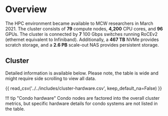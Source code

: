 # Overview

The HPC environment became available to MCW researchers in March 2021. The cluster consists of **79** compute nodes, **4,200** CPU cores, and **96** GPUs. The cluster is connected by **7** 100 Gbps switches running RoCEv2 (ethernet equivalent to Infiniband). Additionally, a **467 TB** NVMe provides scratch storage, and a **2.6 PB** scale-out NAS provides persistent storage.

## Cluster

Detailed information is available below. Please note, the table is wide and might require side scrolling to view all data.

{{ read_csv('../../includes/cluster-hardware.csv', keep_default_na=False) }}

!!! tip "Condo hardware"
    Condo nodes are factored into the overall cluster metrics, but specific hardware details for condo systems are not listed in the table.
